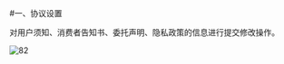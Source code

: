 #一、协议设置

对用户须知、消费者告知书、委托声明、隐私政策的信息进行提交修改操作。

![82](http://tradeany-test.oss-cn-qingdao.aliyuncs.com/2020/10/12/MjAyMDEwMTIxMDM0NTk4Mg==.png)